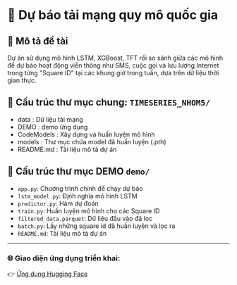 # 🌟 Dự báo tải mạng quy mô quốc gia

## 📌 Mô tả đề tài

Dự án sử dụng mô hình LSTM, XGBoost, TFT rồi so sánh giữa các mô hình để dự báo hoạt động viễn thông như SMS, cuộc gọi và lưu lượng Internet trong từng "Square ID" tại các khung giờ trong tuần, dựa trên dữ liệu thời gian thực.

## 📂 Cấu trúc thư mục chung: `TIMESERIES_NHOM5/`
- data :  Dữ liệu tải mạng
- DEMO :  demo ứng dụng
- CodeModels :  Xây dựng và huấn luyện mô hình
- models  :  Thư mục chứa model đã huấn luyện (.pth)
- README.md : Tài liệu mô tả dự án


## 🧱 Cấu trúc thư mục DEMO `demo/`

- `app.py`: Chương trình chính để chạy dự báo  
- `lstm_model.py`: Định nghĩa mô hình LSTM  
- `predictor.py`: Hàm dự đoán  
- `train.py`: Huấn luyện mô hình cho các Square ID  
- `filtered_data.parquet`: Dữ liệu đầu vào đã lọc  
- `batch.py`: Lấy những square id đã huấn luyện và lọc ra  
- `README.md`: Tài liệu mô tả dự án

---

### 🌐 Giao diện ứng dụng triển khai:
👉 [Ứng dụng Hugging Face](https://huggingface.co/spaces/Kwann5002/Timeseries)


